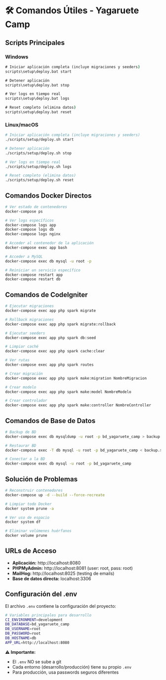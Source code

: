 # 🛠️ Comandos Útiles - Yagaruete Camp

## Scripts Principales

### Windows
```cmd
# Iniciar aplicación completa (incluye migraciones y seeders)
scripts\setup\deploy.bat start

# Detener aplicación
scripts\setup\deploy.bat stop

# Ver logs en tiempo real
scripts\setup\deploy.bat logs

# Reset completo (elimina datos)
scripts\setup\deploy.bat reset
```

### Linux/macOS
```bash
# Iniciar aplicación completa (incluye migraciones y seeders)
./scripts/setup/deploy.sh start

# Detener aplicación
./scripts/setup/deploy.sh stop

# Ver logs en tiempo real
./scripts/setup/deploy.sh logs

# Reset completo (elimina datos)
./scripts/setup/deploy.sh reset
```

## Comandos Docker Directos

```bash
# Ver estado de contenedores
docker-compose ps

# Ver logs específicos
docker-compose logs app
docker-compose logs db
docker-compose logs nginx

# Acceder al contenedor de la aplicación
docker-compose exec app bash

# Acceder a MySQL
docker-compose exec db mysql -u root -p

# Reiniciar un servicio específico
docker-compose restart app
docker-compose restart db
```

## Comandos de CodeIgniter

```bash
# Ejecutar migraciones
docker-compose exec app php spark migrate

# Rollback migraciones
docker-compose exec app php spark migrate:rollback

# Ejecutar seeders
docker-compose exec app php spark db:seed

# Limpiar caché
docker-compose exec app php spark cache:clear

# Ver rutas
docker-compose exec app php spark routes

# Crear migración
docker-compose exec app php spark make:migration NombreMigracion

# Crear modelo
docker-compose exec app php spark make:model NombreModelo

# Crear controlador
docker-compose exec app php spark make:controller NombreController
```

## Comandos de Base de Datos

```bash
# Backup de BD
docker-compose exec db mysqldump -u root -p bd_yagaruete_camp > backup.sql

# Restaurar BD
docker-compose exec -T db mysql -u root -p bd_yagaruete_camp < backup.sql

# Conectar a la BD
docker-compose exec db mysql -u root -p bd_yagaruete_camp
```

## Solución de Problemas

```bash
# Reconstruir contenedores
docker-compose up -d --build --force-recreate

# Limpiar todo Docker
docker system prune -a

# Ver uso de espacio
docker system df

# Eliminar volúmenes huérfanos
docker volume prune
```

## URLs de Acceso

- **Aplicación:** http://localhost:8080
- **PHPMyAdmin:** http://localhost:8081 (user: root, pass: root)
- **MailHog:** http://localhost:8025 (testing de emails)
- **Base de datos directa:** localhost:3306

## Configuración del .env

El archivo `.env` contiene la configuración del proyecto:

```bash
# Variables principales para desarrollo
CI_ENVIRONMENT=development
DB_DATABASE=bd_yagaruete_camp
DB_USERNAME=root
DB_PASSWORD=root
DB_HOSTNAME=db
APP_URL=http://localhost:8080
```

⚠️ **Importante:**
- El `.env` NO se sube a git
- Cada entorno (desarrollo/producción) tiene su propio `.env`
- Para producción, usa passwords seguros diferentes
